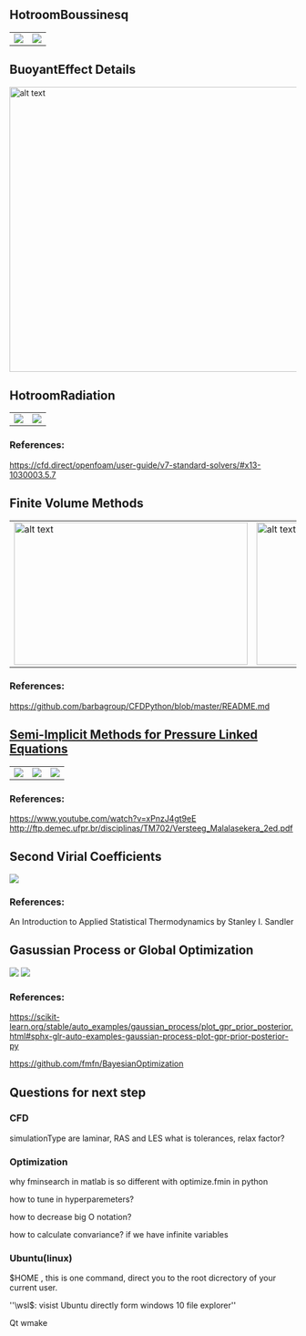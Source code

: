 
## HotroomBoussinesq
<table><tr><td><img src='images/hotbuoalpha.gif'></td><td><img src='images/hotBuou.gif'></td></tr></table>

## BuoyantEffect Details
<img src="images/ezgif-2-09c37c986467.gif" alt="alt text" width="1200" height="500" class="center">


## HotroomRadiation
<table><tr><td><img src='images/initial.png'></td><td><img src='images/steady.png'></td></tr></table>

### References:
https://cfd.direct/openfoam/user-guide/v7-standard-solvers/#x13-1030003.5.7

## Finite Volume Methods
<table><tr><td><img src='images/1000vsmall.png' alt="alt text" width="410" height="250"></td><td><img src='images/1000.png' alt="alt text" width="410" height="250"></td></tr></table>

### References:
https://github.com/barbagroup/CFDPython/blob/master/README.md

## <a href="matlabwebpage/SIMPLEcorrect.html/">Semi-Implicit Methods for Pressure Linked Equations</a>
<table><tr><td><img src='images/uA.jpg'></td><td><img src='images/uB.jpg'></td><td><img src='images/p2.jpg'></td></tr></table>

### References:
https://www.youtube.com/watch?v=xPnzJ4gt9eE
http://ftp.demec.ufpr.br/disciplinas/TM702/Versteeg_Malalasekera_2ed.pdf

## Second Virial Coefficients
![](images/SecondVirial.png)

### References:
An Introduction to Applied Statistical Thermodynamics by Stanley I. Sandler

## Gasussian Process or Global Optimization 
![](images/gptarget.png)
![](images/gpoptimization.png)

### References:
https://scikit-learn.org/stable/auto_examples/gaussian_process/plot_gpr_prior_posterior.html#sphx-glr-auto-examples-gaussian-process-plot-gpr-prior-posterior-py

https://github.com/fmfn/BayesianOptimization


## Questions for next step

### CFD
simulationType are laminar, RAS and LES
what is tolerances, relax factor?
### Optimization
why fminsearch in matlab is so different with optimize.fmin in python

how to tune in hyperparemeters?

how to decrease big O notation?

how to calculate convariance? if we have infinite variables


### Ubuntu(linux)
$HOME , this is one command, direct you to the root dicrectory of your current user.

''\\wsl$\: visist Ubuntu directly form windows 10 file explorer''

Qt wmake

  

